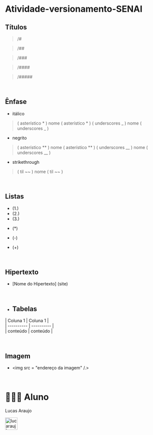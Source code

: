 # Atividade-versionamento-SENAI

## Títulos

> /#

> /##

> /###

> /####

> /#####

<br>

## Ênfase

- itálico
> ( asterístico * ) nome ( asterístico * )
> ( underscores _ ) nome ( underscores _ )

- negrito
> ( asterístico ** ) nome ( asterístico ** )
> ( underscores __ ) nome ( underscores __ )

- strikethrough
> ( til ~~ ) nome ( til ~~ )

<br>

## Listas

- (1.)
- (2.)
- (3.)
* (*)
- (-)
+ (+)

<br>

## Hipertexto

- [Nome do Hipertexto] (site)

<br>

- ## Tabelas

| Coluna 1       | Coluna 1       | <br>
| ---------- | ---------- | <br>
| conteúdo       | conteúdo       |

<br>

## Imagem

- <img src = "endereço da imagem" /.>

<br>

# 👨🏼‍🎓 Aluno

Lucas Araujo

<a href="https://www.linkedin.com/in/lucarauj"><img alt="lucarauj | LinkdeIN" width="40px" src="https://user-images.githubusercontent.com/43545812/144035037-0f415fc7-9f96-4517-a370-ccc6e78a714b.png" /></a>